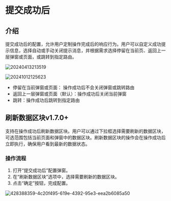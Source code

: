 # 提交成功后

## 介绍

提交成功后的配置，允许用户定制操作完成后的响应行为。用户可以自定义成功提示信息，选择自动或手动关闭提示消息，并根据需求选择停留在当前页、返回上一层弹窗或页面，或跳转到指定路由。

![20240413213519](https://static-docs.nocobase.com/20240413213519.png)

![20241012125623](https://static-docs.nocobase.com/20241012125623.png)

- 停留在当前弹窗或页面： 操作成功后不会关闭弹窗或跳转路由
- 返回上一层弹窗或页面（默认）：操作成功后关闭当前弹窗
- 跳转：操作成功后跳转到指定路由

## 刷新数据区块<Badge>v1.7.0+</Badge>

支持在操作成功后刷新数据区块。用户可以通过下拉框选择需要刷新的数据区块，可选范围包括当前页面和弹窗中的数据区块。刷新数据区块的操作会在操作成功后立即执行，确保用户看到最新的数据状态。

### 操作流程
1. 打开“提交成功后”配置弹窗。
2. 在“刷新数据区块”选项中，选择需要刷新的数据区块。
3. 点击“确定”按钮，完成配置。

![428388359-4c20f495-619e-4392-95e3-eea2b6085a50](https://static-docs.nocobase.com/428388359-4c20f495-619e-4392-95e3-eea2b6085a50.gif)
